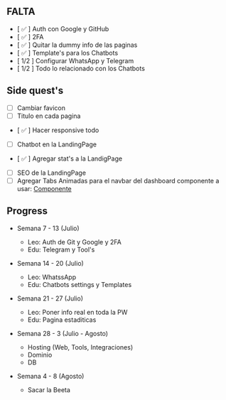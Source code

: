 ## FALTA

- [ ✅ ] Auth con Google y GitHub
- [ ✅ ] 2FA
- [ ✅ ] Quitar la dummy info de las paginas
- [ ✅ ] Template's para los Chatbots
- [ 1/2 ] Configurar WhatsApp y Telegram
- [ 1/2 ] Todo lo relacionado con los Chatbots

## Side quest's

- [ ] Cambiar favicon
- [ ] Titulo en cada pagina
- [ ✅ ] Hacer responsive todo
- [ ] Chatbot en la LandingPage
- [ ✅ ] Agregar stat's a la LandigPage
- [ ] SEO de la LandingPage
- [ ] Agregar Tabs Animadas para el navbar del dashboard componente a usar: [Componente](https://github.com/mehrdadrafiee/animated-tabs?tab=readme-ov-file)

## Progress

- Semana 7 - 13 (Julio)
    - Leo: Auth de Git y Google y 2FA
    - Edu: Telegram y Tool's

- Semana 14 - 20 (Julio)
    - Leo: WhatssApp
    - Edu: Chatbots settings y Templates

- Semana 21 - 27 (Julio)
    - Leo: Poner info real en toda la PW
    - Edu: Pagina estaditicas

- Semana 28 - 3 (Julio - Agosto)
    - Hosting (Web, Tools, Integraciones)
    - Dominio
    - DB

- Semana 4 - 8 (Agosto)
    - Sacar la Beeta